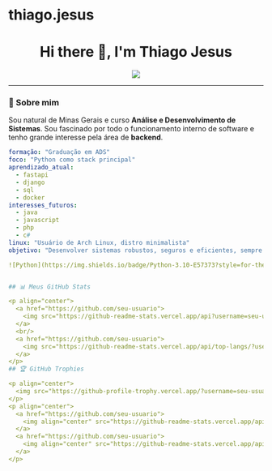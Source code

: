 # thiago.jesus
<h1 align="center">Hi there 👋, I'm Thiago Jesus</h1>
<p align="center">
  <img src="https://capsule-render.vercel.app/api?type=waving&color=DC5F00&height=200&section=header&text=Welcome%20to%20my%20GitHub!&fontColor=fff&fontSize=40" />
</p>

---

### 🧠 Sobre mim

Sou natural de Minas Gerais e curso **Análise e Desenvolvimento de Sistemas**. Sou fascinado por todo o funcionamento interno de software e tenho grande interesse pela área de **backend**.  

```yaml
formação: "Graduação em ADS"
foco: "Python como stack principal"
aprendizado_atual:
  - fastapi
  - django
  - sql
  - docker
interesses_futuros:
  - java
  - javascript
  - php
  - c#
linux: "Usuário de Arch Linux, distro minimalista"
objetivo: "Desenvolver sistemas robustos, seguros e eficientes, sempre aprendendo e evoluindo"

![Python](https://img.shields.io/badge/Python‑3.10‑E57373?style=for-the-badge&logo=python&logoColor=white)


## 📊 Meus GitHub Stats

<p align="center">
  <a href="https://github.com/seu-usuario">
    <img src="https://github-readme-stats.vercel.app/api?username=seu-usuario&show_icons=true&theme=gruvbox" alt="GitHub statcard" />
  </a>
  <br/>
  <a href="https://github.com/seu-usuario">
    <img src="https://github-readme-stats.vercel.app/api/top-langs/?username=seu-usuario&layout=compact&theme=gruvbox" alt="Top Langs" />
  </a>
</p>
## 🏆 GitHub Trophies

<p align="center">
  <img src="https://github-profile-trophy.vercel.app/?username=seu-usuario&theme=gruvbox" alt="Trophies" />
</p>
<p align="center">
  <a href="https://github.com/seu-usuario">
    <img align="center" src="https://github-readme-stats.vercel.app/api?username=seu-usuario&show_icons=true&theme=gruvbox" />
  </a>
  <a href="https://github.com/seu-usuario">
    <img align="center" src="https://github-readme-stats.vercel.app/api/top-langs/?username=seu-usuario&layout=compact&theme=gruvbox" />
  </a>
</p>

